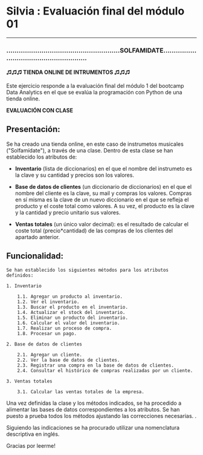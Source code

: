 
# Silvia : Evaluación final del módulo 01
***
### .......................................................SOLFAMIDATE.......................................................
#### ♫♫♫ TIENDA ONLINE DE INTRUMENTOS ♫♫♫

Este ejercicio responde a la evaluación final del módulo 1 del bootcamp Data Analytics en el que se evalúa la programación con Python de una tienda online. 

**EVALUACIÓN CON CLASE**

## Presentación:

Se ha creado una tienda online, en este caso de instrumetos musicales ("Solfamídate"), a través de una clase. Dentro de esta clase se han establecido los atributos de: 

- **Inventario** (lista de diccionarios) en el que el nombre del instrumeto es la clave y su cantidad y precios son los valores. 

- **Base de datos de clientes** (un diccionario de diccionarios) en el que el nombre del cliente es la clave, su mail y compras los valores. Compras en sí misma es la clave de un nuevo diccionario en el que se refleja el producto y el coste total como valores. A su vez, el producto es la clave y la cantidad y precio unitario sus valores. 

- **Ventas totales** (un único valor decimal): es el resultado de calcular el coste total (precio*cantidad) de las compras de los clientes del apartado anterior. 


## Funcionalidad:

    Se han establecido los siguientes métodos para los atributos definidos:  

    1. Inventario

        1.1. Agregar un producto al inventario.
        1.2. Ver el inventario.   
        1.3. Buscar el producto en el inventario.  
        1.4. Actualizar el stock del inventario.   
        1.5. Eliminar un producto del inventario.  
        1.6. Calcular el valor del inventario.   
        1.7. Realizar un proceso de compra.   
        1.8. Procesar un pago.   

    2. Base de datos de clientes

        2.1. Agregar un cliente.   
        2.2. Ver la base de datos de clientes.   
        2.3. Registrar una compra en la base de datos de clientes.   
        2.4. Consultar el histórico de compras realizadas por un cliente.    

    3. Ventas totales

        3.1. Calcular las ventas totales de la empresa.   

Una vez definidas la clase y los métodos indicados, se ha procedido a alimentar las bases de datos correspondientes a los atributos. Se han puesto a prueba todos los métodos ajustando las correcciones necesarias. . 

Siguiendo las indicaciones se ha procurado utilizar una nomenclatura descriptiva en inglés.  

Gracias por leerme! 
